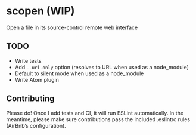 # scopen (WIP)
Open a file in its source-control remote web interface

## TODO
 - Write tests
 - Add `--url-only` option (resolves to URL when used as a node_module)
 - Default to silent mode when used as a node_module
 - Write Atom plugin

## Contributing
Please do! Once I add tests and CI, it will run ESLint automatically. In the meantime, please make sure contributions pass the included .eslintrc rules (AirBnb’s configuration).
